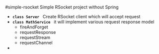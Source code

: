 #simple-rsocket Simple RSocket project without Spring

- **`class Server `**  Create RSocket client which will accept request
- **`class MathService `**  it will implement various request response model
  - fireAndForget
  - requestResponse
  - requestStream
  - requestChannel
- 

